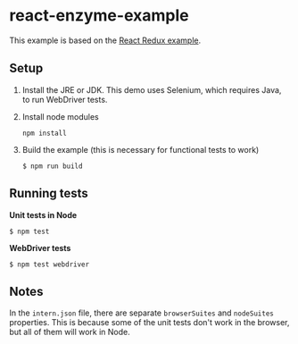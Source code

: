 react-enzyme-example
====================

This example is based on the [React Redux example](https://github.com/reactjs/redux/tree/master/examples/todomvc).

## Setup

1. Install the JRE or JDK. This demo uses Selenium, which requires Java, to run WebDriver tests.
   
2. Install node modules
   ```
   npm install
   ```

3. Build the example (this is necessary for functional tests to work)
   ```
   $ npm run build
   ```

## Running tests

**Unit tests in Node**

    $ npm test

**WebDriver tests**

	$ npm test webdriver

## Notes

In the `intern.json` file, there are separate `browserSuites` and `nodeSuites` properties. This is because some of the
unit tests don't work in the browser, but all of them will work in Node.
